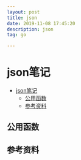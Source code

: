 ```yaml
---
layout: post
title: json
date: 2019-11-08 17:45:20
description: json
tag: go

---
```


# json笔记

- [json笔记](#json笔记)
  - [公用函数](#公用函数)
  - [参考资料](#参考资料)

## 公用函数

## 参考资料
